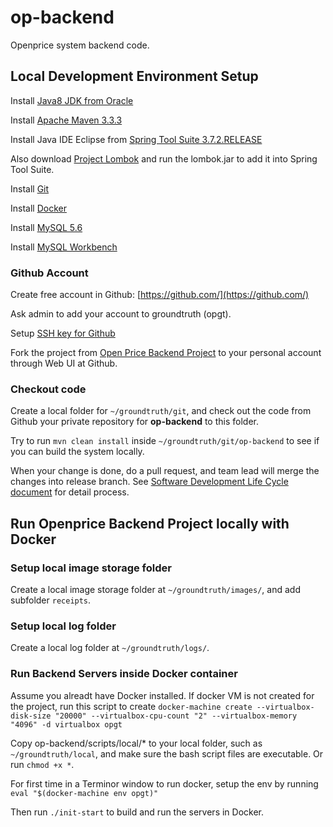 # op-backend
Openprice system backend code.

## Local Development Environment Setup
Install [Java8 JDK from Oracle](http://www.oracle.com/technetwork/java/javase/downloads/jdk8-downloads-2133151.html)

Install [Apache Maven 3.3.3](https://maven.apache.org/download.cgi)

Install Java IDE Eclipse from [Spring Tool Suite 3.7.2.RELEASE](http://spring.io/tools/sts/all)

Also download [Project Lombok](https://projectlombok.org/) and run the
lombok.jar to add it into Spring Tool Suite.

Install [Git](https://git-scm.com/book/en/v2/Getting-Started-Installing-Git)

Install [Docker](https://docs.docker.com/installation/)

Install [MySQL 5.6](https://dev.mysql.com/doc/refman/5.6/en/installing.html)

Install [MySQL Workbench](https://dev.mysql.com/downloads/workbench/)

### Github Account
Create free account in Github:
[https://github.com/](https://github.com/)

Ask admin to add your account to groundtruth (opgt).

Setup [SSH key for Github](https://help.github.com/articles/generating-ssh-keys/)

Fork the project from [Open Price Backend Project](https://github.com/opgt/op-backend)
to your personal account through Web UI at Github.

### Checkout code
Create a local folder for `~/groundtruth/git`, and check out the code from Github your private repository for **op-backend** to this folder.

Try to run `mvn clean install` inside `~/groundtruth/git/op-backend` to see if you can build the system locally.

When your change is done, do a pull request, and team lead will merge the
changes into release branch. See [Software Development Life Cycle document](https://bitbucket.org/groundtruthinc/openpriceproj/wiki/SDLC)
for detail process.


## Run Openprice Backend Project locally with Docker

### Setup local image storage folder
Create a local image storage folder at `~/groundtruth/images/`, and add subfolder `receipts`.

### Setup local log folder
Create a local log folder at `~/groundtruth/logs/`.

### Run Backend Servers inside Docker container
Assume you alreadt have Docker installed. If docker VM is not created for the project, run this script to create
`docker-machine create --virtualbox-disk-size "20000" --virtualbox-cpu-count "2" --virtualbox-memory "4096" -d virtualbox opgt`

Copy op-backend/scripts/local/* to your local folder, such as `~/groundtruth/local`, and make sure the bash script files are executable. Or run `chmod +x *`.

For first time in a Terminor window to run docker, setup the env by running
`eval "$(docker-machine env opgt)"`

Then run `./init-start` to build and run the servers in Docker.
